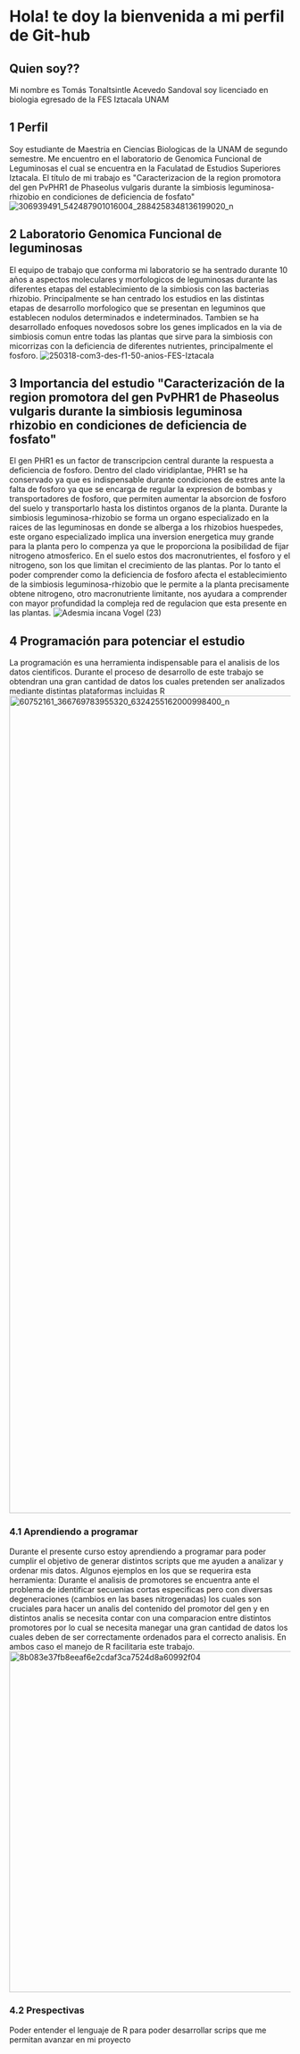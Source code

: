 # Hola! te doy la bienvenida a mi perfil de Git-hub 
## Quien soy??
Mi nombre es Tomás Tonaltsintle Acevedo Sandoval soy licenciado en biologia egresado de la FES Iztacala UNAM 
## 1 Perfil
Soy estudiante de Maestria en Ciencias Biologicas de la UNAM de segundo semestre. Me encuentro en el laboratorio de Genomica Funcional de Leguminosas el cual se encuentra en la Faculatad de Estudios Superiores Iztacala. 
El título de mi trabajo es "Caracterizacion de la region promotora del gen PvPHR1 de Phaseolus vulgaris durante la simbiosis leguminosa-rhizobio en condiciones de deficiencia de fosfato" 
![306939491_542487901016004_2884258348136199020_n](https://github.com/user-attachments/assets/e9f1eb9b-744a-4066-895b-c822f7d183f1)

## 2 Laboratorio Genomica Funcional de leguminosas
El equipo de trabajo que conforma mi laboratorio se ha sentrado durante  10 años a aspectos moleculares y morfologicos de leguminosas durante las diferentes etapas del establecimiento de la simbiosis con las bacterias rhizobio. Principalmente se han centrado los estudios en las distintas etapas de desarrollo morfologico que se presentan en leguminos que establecen nodulos determinados e indeterminados. Tambien se ha desarrollado enfoques novedosos sobre los genes implicados en la via de simbiosis comun entre todas las plantas que sirve para la simbiosis con micorrizas con la deficiencia de diferentes nutrientes, principalmente el fosforo. 
![250318-com3-des-f1-50-anios-FES-Iztacala](https://github.com/user-attachments/assets/f55550b1-cedc-401e-8abf-d88159053e7d)
## 3 Importancia del estudio "Caracterización de la region promotora del gen PvPHR1 de Phaseolus vulgaris durante la simbiosis leguminosa rhizobio en condiciones de deficiencia de fosfato"
El gen PHR1 es un factor de transcripcion central durante la respuesta a deficiencia de fosforo. Dentro del clado viridiplantae, PHR1 se ha conservado ya que es indispensable durante condiciones de estres ante la falta de fosforo ya que se encarga de regular la expresion de bombas y transportadores de fosforo, que permiten aumentar la absorcion de fosforo del suelo y transportarlo hasta los distintos organos de la planta. Durante la simbiosis leguminosa-rhizobio se forma un organo especializado en la raices de las leguminosas en donde se alberga a los rhizobios huespedes, este organo especializado implica una inversion energetica muy grande para la planta pero lo compenza ya que le proporciona la posibilidad de fijar nitrogeno atmosferico. En el suelo estos dos macronutrientes, el fosforo y el nitrogeno, son los que limitan el crecimiento de las plantas. Por lo tanto el poder comprender como la deficiencia de fosforo afecta el establecimiento de la simbiosis leguminosa-rhizobio que le permite a la planta precisamente obtene nitrogeno, otro macronutriente limitante, nos ayudara a comprender con mayor profundidad la compleja red de regulacion que esta presente en las plantas.
![Adesmia incana Vogel (23)](https://github.com/user-attachments/assets/a6d8b9af-5613-426a-a211-eb7a352066c9)

## 4 Programación para potenciar el estudio 
La programación es una herramienta indispensable para el analisis de los datos cientificos. Durante el proceso de desarrollo de este trabajo se obtendran una gran cantidad de datos los cuales pretenden ser analizados mediante distintas plataformas incluidas R
<img width="2048" height="1462" alt="60752161_366769783955320_6324255162000998400_n" src="https://github.com/user-attachments/assets/6e8661b8-7f25-4fc4-9a80-ffe83ae9a23c" />
### 4.1 Aprendiendo a programar
Durante el presente curso estoy aprendiendo a programar para poder cumplir el objetivo de generar distintos scripts que me ayuden a analizar y ordenar mis datos. Algunos ejemplos en los que se requerira esta herramienta: Durante el analisis de promotores se encuentra ante el problema de identificar secuenias cortas especificas pero con diversas degeneraciones (cambios en las bases nitrogenadas) los cuales son cruciales para hacer un analis del contenido del promotor del gen y en distintos analis se necesita contar con una comparacion entre distintos promotores por lo cual se necesita manegar una gran cantidad de datos los cuales deben de ser correctamente ordenados para el correcto analisis. En ambos caso el manejo de R facilitaria este trabajo.
<img width="1367" height="610" alt="8b083e37fb8eeaf6e2cdaf3ca7524d8a60992f04" src="https://github.com/user-attachments/assets/48b4ac2e-7488-464e-84c4-a4e5adb8a666" />
### 4.2 Prespectivas
Poder entender el lenguaje de R para poder desarrollar scrips que me permitan avanzar en mi proyecto 


<!--
**Tomkiwoh-hub/Tomkiwoh-hub** is a ✨ _special_ ✨ repository because its `README.md` (this file) appears on your GitHub profile.

Here are some ideas to get you started:

- 🔭 I’m currently working on ...
- 🌱 I’m currently learning ...
- 👯 I’m looking to collaborate on ...
- 🤔 I’m looking for help with ...
- 💬 Ask me about ...
- 📫 How to reach me: ...
- 😄 Pronouns: ...
- ⚡ Fun fact: ...
-->
